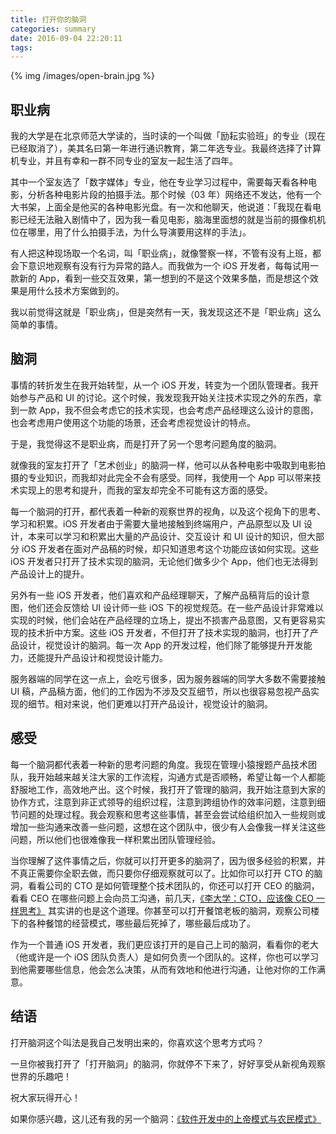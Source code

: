 ```yaml
---
title: 打开你的脑洞
categories: summary
date: 2016-09-04 22:20:11
tags:
---
```


{% img /images/open-brain.jpg %}

## 职业病

我的大学是在北京师范大学读的，当时读的一个叫做「励耘实验班」的专业（现在已经取消了），美其名曰第一年进行通识教育，第二年选专业。我最终选择了计算机专业，并且有幸和一群不同专业的室友一起生活了四年。

其中一个室友选了「数字媒体」专业，他在专业学习过程中，需要每天看各种电影，分析各种电影片段的拍摄手法。那个时候（03 年）网络还不发达，他有一个大书架，上面全是他买的各种电影光盘。有一次和他聊天，他说道：「我现在看电影已经无法融入剧情中了，因为我一看见电影，脑海里面想的就是当前的摄像机机位在哪里，用了什么拍摄手法，为什么导演要用这样的手法」。

有人把这种现场取一个名词，叫「职业病」，就像警察一样，不管有没有上班，都会下意识地观察有没有行为异常的路人。而我做为一个 iOS 开发者，每每试用一款新的 App，看到一些交互效果，第一想到的不是这个效果多酷，而是想这个效果是用什么技术方案做到的。

我以前觉得这就是「职业病」，但是突然有一天，我发现这还不是「职业病」这么简单的事情。

## 脑洞

事情的转折发生在我开始转型，从一个 iOS 开发，转变为一个团队管理者。我开始参与产品和 UI 的讨论。这个时候，我发现我开始关注技术实现之外的东西，拿到一款 App，我不但会考虑它的技术实现，也会考虑产品经理这么设计的意图，也会考虑用户使用这个功能的场景，还会考虑视觉设计的特点。

于是，我觉得这不是职业病，而是打开了另一个思考问题角度的脑洞。

就像我的室友打开了「艺术创业」的脑洞一样，他可以从各种电影中吸取到电影拍摄的专业知识，而我却对此完全不会有感受。同样，我使用一个 App 可以带来技术实现上的思考和提升，而我的室友却完全不可能有这方面的感受。

每一个脑洞的打开，都代表着一种新的观察世界的视角，以及这个视角下的思考、学习和积累。iOS 开发者由于需要大量地接触到终端用户，产品原型以及 UI 设计，本来可以学习和积累出大量的产品设计、交互设计 和 UI 设计的知识，但大部分 iOS 开发者在面对产品稿的时候，却只知道思考这个功能应该如何实现。这些 iOS 开发者只打开了技术实现的脑洞，无论他们做多少个 App，他们也无法得到产品设计上的提升。

另外有一些 iOS 开发者，他们喜欢和产品经理聊天，了解产品稿背后的设计意图，他们还会反馈给 UI 设计师一些 iOS 下的视觉规范。在一些产品设计非常难以实现的时候，他们会站在产品经理的立场上，提出不损害产品意图，又有更容易实现的技术折中方案。这些 iOS 开发者，不但打开了技术实现的脑洞，也打开了产品设计，视觉设计的脑洞。每一次 App 的开发过程，他们除了能够提升开发能力，还能提升产品设计和视觉设计能力。

服务器端的同学在这一点上，会吃亏很多，因为服务器端的同学大多数不需要接触 UI 稿，产品稿方面，他们的工作因为不涉及交互细节，所以也很容易忽视产品实现的细节。相对来说，他们更难以打开产品设计，视觉设计的脑洞。

## 感受

每一个脑洞都代表着一种新的思考问题的角度。我现在管理小猿搜题产品技术团队，我开始越来越关注大家的工作流程，沟通方式是否顺畅，希望让每一个人都能舒服地工作，高效地产出。这个时候，我打开了管理的脑洞，我开始注意到大家的协作方式，注意到非正式领导的组织过程，注意到跨组协作的效率问题，注意到细节问题的处理过程。我会观察和思考这些事情，甚至会尝试给组织加入一些规则或增加一些沟通来改善一些问题，这想在这个团队中，很少有人会像我一样关注这些问题，所以他们也很难像我一样积累出团队管理经验。

当你理解了这件事情之后，你就可以打开更多的脑洞了，因为很多经验的积累，并不真正需要你全职去做，而只要你仔细观察就可以了。比如你可以打开 CTO 的脑洞，看看公司的 CTO 是如何管理整个技术团队的，你还可以打开 CEO 的脑洞，看看 CEO 在哪些问题上会向员工沟通，前几天，[《李大学：CTO，应该像 CEO 一样思考》](http://www.yunweipai.com/archives/9363.html) 其实讲的也是这个道理。你甚至可以打开餐馆老板的脑洞，观察公司楼下的各种餐馆的经营模式，哪些最后死掉了，哪些最后成功了。

作为一个普通 iOS 开发者，我们更应该打开的是自己上司的脑洞，看看你的老大（他或许是一个 iOS 团队负责人）是如何负责一个团队的。这样，你也可以学习到他需要哪些信息，他会怎么决策，从而有效地和他进行沟通，让他对你的工作满意。

## 结语

打开脑洞这个叫法是我自己发明出来的，你喜欢这个思考方式吗？

一旦你被我打开了「打开脑洞」的脑洞，你就停不下来了，好好享受从新视角观察世界的乐趣吧！

祝大家玩得开心！

如果你感兴趣，这儿还有我的另一个脑洞：[《软件开发中的上帝模式与农民模式》](/2016/07/20/programming-worlds-farmer-and-god/)
